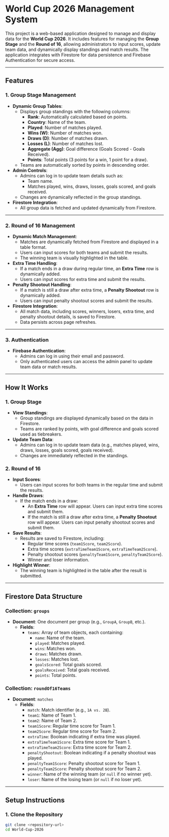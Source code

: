 # World Cup 2026 Management System

This project is a web-based application designed to manage and display data for the **World Cup 2026**. It includes features for managing the **Group Stage** and the **Round of 16**, allowing administrators to input scores, update team data, and dynamically display standings and match results. The application integrates with Firestore for data persistence and Firebase Authentication for secure access.

---

## **Features** 

### **1. Group Stage Management**
- **Dynamic Group Tables**:
  - Displays group standings with the following columns:
    - **Rank**: Automatically calculated based on points.
    - **Country**: Name of the team.
    - **Played**: Number of matches played.
    - **Wins (W)**: Number of matches won.
    - **Draws (D)**: Number of matches drawn.
    - **Losses (L)**: Number of matches lost.
    - **Aggregate (Agg)**: Goal difference (Goals Scored - Goals Received).
    - **Points**: Total points (3 points for a win, 1 point for a draw).
  - Teams are automatically sorted by points in descending order.
- **Admin Controls**:
  - Admins can log in to update team details such as:
    - Team name.
    - Matches played, wins, draws, losses, goals scored, and goals received.
  - Changes are dynamically reflected in the group standings.
- **Firestore Integration**:
  - All group data is fetched and updated dynamically from Firestore.

---

### **2. Round of 16 Management**
- **Dynamic Match Management**:
  - Matches are dynamically fetched from Firestore and displayed in a table format.
  - Users can input scores for both teams and submit the results.
  - The winning team is visually highlighted in the table.
- **Extra Time Handling**:
  - If a match ends in a draw during regular time, an **Extra Time** row is dynamically added.
  - Users can input scores for extra time and submit the results.
- **Penalty Shootout Handling**:
  - If a match is still a draw after extra time, a **Penalty Shootout** row is dynamically added.
  - Users can input penalty shootout scores and submit the results.
- **Firestore Integration**:
  - All match data, including scores, winners, losers, extra time, and penalty shootout details, is saved to Firestore.
  - Data persists across page refreshes.

---

### **3. Authentication**
- **Firebase Authentication**:
  - Admins can log in using their email and password.
  - Only authenticated users can access the admin panel to update team data or match results.

---

## **How It Works**

### **1. Group Stage**
- **View Standings**:
  - Group standings are displayed dynamically based on the data in Firestore.
  - Teams are ranked by points, with goal difference and goals scored used as tiebreakers.
- **Update Team Data**:
  - Admins can log in to update team data (e.g., matches played, wins, draws, losses, goals scored, goals received).
  - Changes are immediately reflected in the standings.

### **2. Round of 16**
- **Input Scores**:
  - Users can input scores for both teams in the regular time and submit the results.
- **Handle Draws**:
  - If the match ends in a draw:
    - An **Extra Time** row will appear. Users can input extra time scores and submit them.
    - If the match is still a draw after extra time, a **Penalty Shootout** row will appear. Users can input penalty shootout scores and submit them.
- **Save Results**:
  - Results are saved to Firestore, including:
    - Regular time scores (`team1Score`, `team2Score`).
    - Extra time scores (`extraTimeTeam1Score`, `extraTimeTeam2Score`).
    - Penalty shootout scores (`penaltyTeam1Score`, `penaltyTeam2Score`).
    - Winner and loser information.
- **Highlight Winner**:
  - The winning team is highlighted in the table after the result is submitted.

---

## **Firestore Data Structure**

### Collection: `groups`
- **Document**: One document per group (e.g., `GroupA`, `GroupB`, etc.).
  - **Fields**:
    - `teams`: Array of team objects, each containing:
      - `name`: Name of the team.
      - `played`: Matches played.
      - `wins`: Matches won.
      - `draws`: Matches drawn.
      - `losses`: Matches lost.
      - `goalsScored`: Total goals scored.
      - `goalsReceived`: Total goals received.
      - `points`: Total points.

### Collection: `roundOf16Teams`
- **Document**: `matches`
  - **Fields**:
    - `match`: Match identifier (e.g., `1A vs. 2B`).
    - `team1`: Name of Team 1.
    - `team2`: Name of Team 2.
    - `team1Score`: Regular time score for Team 1.
    - `team2Score`: Regular time score for Team 2.
    - `extraTime`: Boolean indicating if extra time was played.
    - `extraTimeTeam1Score`: Extra time score for Team 1.
    - `extraTimeTeam2Score`: Extra time score for Team 2.
    - `penaltyShootout`: Boolean indicating if a penalty shootout was played.
    - `penaltyTeam1Score`: Penalty shootout score for Team 1.
    - `penaltyTeam2Score`: Penalty shootout score for Team 2.
    - `winner`: Name of the winning team (or `null` if no winner yet).
    - `loser`: Name of the losing team (or `null` if no loser yet).

---

## **Setup Instructions**

### **1. Clone the Repository**
```bash
git clone <repository-url>
cd World-Cup-2026